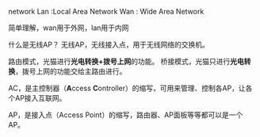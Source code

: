 
network
Lan :Local Area Network
Wan : Wide Area Network

简单理解，wan用于外网，lan用于内网

什么是无线AP？
无线AP，无线接入点，用于无线网络的交换机。

路由模式，光猫进行**光电转换+拨号上网**的功能。
桥接模式，光猫只进行**光电转换**，拨号上网的功能交给主路由进行。

AC，是主控制器（**A**ccess **C**ontroller）的缩写，可用来管理、控制各AP，让各个AP接入互联网。

AP，是接入点（Access Point）的缩写，路由器、AP面板等等都可以是一个AP。